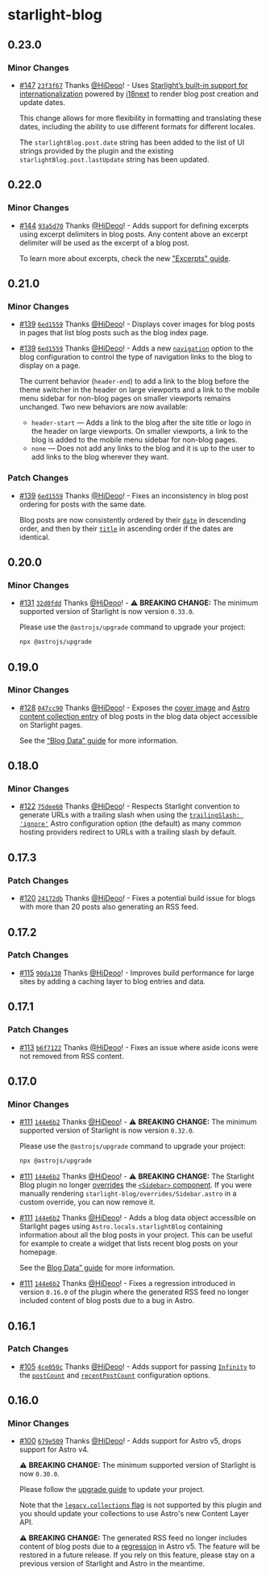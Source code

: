 # starlight-blog

## 0.23.0

### Minor Changes

- [#147](https://github.com/HiDeoo/starlight-blog/pull/147) [`23f3f67`](https://github.com/HiDeoo/starlight-blog/commit/23f3f673a1e60a039a05ef16dea7a2b11ca4a85e) Thanks [@HiDeoo](https://github.com/HiDeoo)! - Uses [Starlight’s built-in support for internationalization](https://starlight.astro.build/guides/i18n/#using-ui-translations) powered by [i18next](https://www.i18next.com/) to render blog post creation and update dates.

  This change allows for more flexibility in formatting and translating these dates, including the ability to use different formats for different locales.

  The `starlightBlog.post.date` string has been added to the list of UI strings provided by the plugin and the existing `starlightBlog.post.lastUpdate` string has been updated.

## 0.22.0

### Minor Changes

- [#144](https://github.com/HiDeoo/starlight-blog/pull/144) [`93a5d70`](https://github.com/HiDeoo/starlight-blog/commit/93a5d70e06524f2eefe46ad3d3e4a9390cb646cf) Thanks [@HiDeoo](https://github.com/HiDeoo)! - Adds support for defining excerpts using excerpt delimiters in blog posts. Any content above an excerpt delimiter will be used as the excerpt of a blog post.

  To learn more about excerpts, check the new ["Excerpts" guide](https://starlight-blog-docs.vercel.app/guides/excerpts/).

## 0.21.0

### Minor Changes

- [#139](https://github.com/HiDeoo/starlight-blog/pull/139) [`6ed1559`](https://github.com/HiDeoo/starlight-blog/commit/6ed15599bf075feeac4165e57d56b86967d72ad2) Thanks [@HiDeoo](https://github.com/HiDeoo)! - Displays cover images for blog posts in pages that list blog posts such as the blog index page.

- [#139](https://github.com/HiDeoo/starlight-blog/pull/139) [`6ed1559`](https://github.com/HiDeoo/starlight-blog/commit/6ed15599bf075feeac4165e57d56b86967d72ad2) Thanks [@HiDeoo](https://github.com/HiDeoo)! - Adds a new [`navigation`](https://starlight-blog-docs.vercel.app/configuration/#navigation) option to the blog configuration to control the type of navigation links to the blog to display on a page.

  The current behavior (`header-end`) to add a link to the blog before the theme switcher in the header on large viewports and a link to the mobile menu sidebar for non-blog pages on smaller viewports remains unchanged. Two new behaviors are now available:

  - `header-start` — Adds a link to the blog after the site title or logo in the header on large viewports. On smaller viewports, a link to the blog is added to the mobile menu sidebar for non-blog pages.
  - `none` — Does not add any links to the blog and it is up to the user to add links to the blog wherever they want.

### Patch Changes

- [#139](https://github.com/HiDeoo/starlight-blog/pull/139) [`6ed1559`](https://github.com/HiDeoo/starlight-blog/commit/6ed15599bf075feeac4165e57d56b86967d72ad2) Thanks [@HiDeoo](https://github.com/HiDeoo)! - Fixes an inconsistency in blog post ordering for posts with the same date.

  Blog posts are now consistently ordered by their [`date`](https://starlight-blog-docs.vercel.app/guides/frontmatter/#date-required) in descending order, and then by their [`title`](https://starlight-blog-docs.vercel.app/guides/frontmatter/#title-required) in ascending order if the dates are identical.

## 0.20.0

### Minor Changes

- [#131](https://github.com/HiDeoo/starlight-blog/pull/131) [`32d0fdd`](https://github.com/HiDeoo/starlight-blog/commit/32d0fddf2ee01410e9c830de37209648f35de99d) Thanks [@HiDeoo](https://github.com/HiDeoo)! - ⚠️ **BREAKING CHANGE:** The minimum supported version of Starlight is now version `0.33.0`.

  Please use the `@astrojs/upgrade` command to upgrade your project:

  ```sh
  npx @astrojs/upgrade
  ```

## 0.19.0

### Minor Changes

- [#128](https://github.com/HiDeoo/starlight-blog/pull/128) [`047cc90`](https://github.com/HiDeoo/starlight-blog/commit/047cc9050452779a0faf0319ecfadd24510617fb) Thanks [@HiDeoo](https://github.com/HiDeoo)! - Exposes the [cover image](https://starlight-blog-docs.vercel.app/guides/blog-data/#cover) and [Astro content collection entry](https://starlight-blog-docs.vercel.app/guides/blog-dat/#entry) of blog posts in the blog data object accessible on Starlight pages.

  See the [“Blog Data” guide](https://starlight-blog-docs.vercel.app/guides/blog-data/) for more information.

## 0.18.0

### Minor Changes

- [#122](https://github.com/HiDeoo/starlight-blog/pull/122) [`75dee60`](https://github.com/HiDeoo/starlight-blog/commit/75dee601d9914a57269ba942b0332db04658ebdc) Thanks [@HiDeoo](https://github.com/HiDeoo)! - Respects Starlight convention to generate URLs with a trailing slash when using the [`trailingSlash: 'ignore'`](https://docs.astro.build/en/reference/configuration-reference/#trailingslash) Astro configuration option (the default) as many common hosting providers redirect to URLs with a trailing slash by default.

## 0.17.3

### Patch Changes

- [#120](https://github.com/HiDeoo/starlight-blog/pull/120) [`24172db`](https://github.com/HiDeoo/starlight-blog/commit/24172dbe1b36442f982b86a5d3588749eb906658) Thanks [@HiDeoo](https://github.com/HiDeoo)! - Fixes a potential build issue for blogs with more than 20 posts also generating an RSS feed.

## 0.17.2

### Patch Changes

- [#115](https://github.com/HiDeoo/starlight-blog/pull/115) [`90da130`](https://github.com/HiDeoo/starlight-blog/commit/90da130940fc3b918f66a7cb0c4a6b1d1ef2a033) Thanks [@HiDeoo](https://github.com/HiDeoo)! - Improves build performance for large sites by adding a caching layer to blog entries and data.

## 0.17.1

### Patch Changes

- [#113](https://github.com/HiDeoo/starlight-blog/pull/113) [`b6f7122`](https://github.com/HiDeoo/starlight-blog/commit/b6f7122206a11eb737a614cf2a6daf119531e6db) Thanks [@HiDeoo](https://github.com/HiDeoo)! - Fixes an issue where aside icons were not removed from RSS content.

## 0.17.0

### Minor Changes

- [#111](https://github.com/HiDeoo/starlight-blog/pull/111) [`144e6b2`](https://github.com/HiDeoo/starlight-blog/commit/144e6b2cad8ff011806f9b8d5bb7f609f7e8fc13) Thanks [@HiDeoo](https://github.com/HiDeoo)! - ⚠️ **BREAKING CHANGE:** The minimum supported version of Starlight is now version `0.32.0`.

  Please use the `@astrojs/upgrade` command to upgrade your project:

  ```sh
  npx @astrojs/upgrade
  ```

- [#111](https://github.com/HiDeoo/starlight-blog/pull/111) [`144e6b2`](https://github.com/HiDeoo/starlight-blog/commit/144e6b2cad8ff011806f9b8d5bb7f609f7e8fc13) Thanks [@HiDeoo](https://github.com/HiDeoo)! - ⚠️ **BREAKING CHANGE:** The Starlight Blog plugin no longer [overrides](https://starlight.astro.build/guides/overriding-components/) the [`<Sidebar>` component](https://starlight.astro.build/reference/overrides/#sidebar). If you were manually rendering `starlight-blog/overrides/Sidebar.astro` in a custom override, you can now remove it.

- [#111](https://github.com/HiDeoo/starlight-blog/pull/111) [`144e6b2`](https://github.com/HiDeoo/starlight-blog/commit/144e6b2cad8ff011806f9b8d5bb7f609f7e8fc13) Thanks [@HiDeoo](https://github.com/HiDeoo)! - Adds a blog data object accessible on Starlight pages using `Astro.locals.starlightBlog` containing information about all the blog posts in your project. This can be useful for example to create a widget that lists recent blog posts on your homepage.

  See the [Blog Data” guide](https://starlight-blog-docs.vercel.app/guides/blog-data/) for more information.

- [#111](https://github.com/HiDeoo/starlight-blog/pull/111) [`144e6b2`](https://github.com/HiDeoo/starlight-blog/commit/144e6b2cad8ff011806f9b8d5bb7f609f7e8fc13) Thanks [@HiDeoo](https://github.com/HiDeoo)! - Fixes a regression introduced in version `0.16.0` of the plugin where the generated RSS feed no longer included content of blog posts due to a bug in Astro.

## 0.16.1

### Patch Changes

- [#105](https://github.com/HiDeoo/starlight-blog/pull/105) [`4ce050c`](https://github.com/HiDeoo/starlight-blog/commit/4ce050c9e6317d2cb3b7329e84aa9b0a5aa02cb5) Thanks [@HiDeoo](https://github.com/HiDeoo)! - Adds support for passing [`Infinity`](https://developer.mozilla.org/en-US/docs/Web/JavaScript/Reference/Global_Objects/Infinity) to the [`postCount`](https://starlight-blog-docs.vercel.app/configuration#postcount) and [`recentPostCount`](https://starlight-blog-docs.vercel.app/configuration#recentpostcount) configuration options.

## 0.16.0

### Minor Changes

- [#100](https://github.com/HiDeoo/starlight-blog/pull/100) [`679e509`](https://github.com/HiDeoo/starlight-blog/commit/679e50998bad26034735c99302de5645dd87bf6e) Thanks [@HiDeoo](https://github.com/HiDeoo)! - Adds support for Astro v5, drops support for Astro v4.

  ⚠️ **BREAKING CHANGE:** The minimum supported version of Starlight is now `0.30.0`.

  Please follow the [upgrade guide](https://github.com/withastro/starlight/releases/tag/%40astrojs/starlight%400.30.0) to update your project.

  Note that the [`legacy.collections` flag](https://docs.astro.build/en/reference/legacy-flags/#collections) is not supported by this plugin and you should update your collections to use Astro's new Content Layer API.

  ⚠️ **BREAKING CHANGE:** The generated RSS feed no longer includes content of blog posts due to a [regression](https://github.com/withastro/astro/issues/12669) in Astro v5. The feature will be restored in a future release. If you rely on this feature, please stay on a previous version of Starlight and Astro in the meantime.
